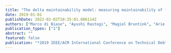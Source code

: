 ```yaml
---
title: "The delta maintainability model: measuring maintainability of fine-grained code changes"
date: 2019-01-01
publishDate: 2022-02-02T10:35:01.086114Z
authors: ["Marco di Biase", "Ayushi Rastogi", "Magiel Bruntink", "Arie van Deursen"]
publication_types: ["1"]
abstract: ""
featured: false
publication: "*2019 IEEE/ACM International Conference on Technical Debt (TechDebt)*"
---
```


